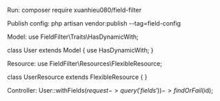 Run: composer require xuanhieu080/field-filter

Publish config: php artisan vendor:publish --tag=field-config

Model:
use FieldFilter\Traits\HasDynamicWith;

class User extends Model {
use HasDynamicWith;
}


Resource:
use FieldFilter\Resources\FlexibleResource;

class UserResource extends FlexibleResource { }

Controller:
User::withFields($request->query('fields'))->findOrFail($id);
